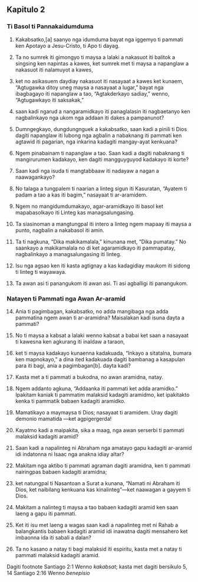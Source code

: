 Kapitulo 2
----------

### Ti Basol ti Pannakaidumduma

1. Kakabsatko,[a] saanyo nga idumduma bayat nga iggemyo ti pammati ken Apotayo a Jesu-Cristo, ti Apo ti dayag.
2. Ta no sumrek iti gimongyo ti maysa a lalaki a nakasuot iti balitok a singsing ken napintas a kawes, ket sumrek met ti maysa a napanglaw a nakasuot iti nalamuyot a kawes,
3. ket no asikasuem daydiay nakasuot iti nasayaat a kawes ket kunaem, “Agtugawka ditoy uneg maysa a nasayaat a lugar,” bayat nga ibagbagayo iti napanglaw a tao, “Agtakderkayo sadiay,” wenno, “Agtugawkayo iti saksakak,”
4. saan kadi ngarud a nangaramidkayo iti panaglalasin iti nagbaetanyo ken nagbalinkayo nga ukom nga addaan iti dakes a pampanunot?
5. Dumngegkayo, dungdungnguek a kakabsatko, saan kadi a pinili ti Dios dagiti napanglaw iti lubong nga agbalin a nabaknang iti pammati ken agtawid iti pagarian, nga inkarina kadagiti mangay-ayat kenkuana?
6. Ngem pinabainam ti napanglaw a tao. Saan kadi a dagiti nabaknang ti mangirurumen kadakayo, ken dagiti mangguyguyod kadakayo iti korte?
7. Saan kadi nga isuda ti mangtabbaaw iti nadayaw a nagan a naawagankayo?

8. No talaga a tungpalem ti naarian a linteg sigun iti Kasuratan, “Ayatem ti padam a tao a kas iti bagim,” nasayaat ti ar-aramidem.
9. Ngem no mangidumdumakayo, agar-aramidkayo iti basol ket mapabasolkayo iti Linteg kas managsalungasing.
10. Ta siasinoman a mangtungpal iti intero a linteg ngem mapaay iti maysa a punto, nagbalin a nakabasol iti amin.
11. Ta ti nagkuna, “Dika makikamalala,” kinunana met, “Dika pumatay.” No saankayo a makikamalala no di ket agaramidkayo iti pammapatay, nagbalinkayo a managsalungasing iti linteg.
12. Isu nga agsao ken iti kasta agtignay a kas kadagidiay maukom iti sidong ti linteg ti wayawaya.
13. Ta awan asi ti panangukom iti awan asi. Ti asi agballigi iti panangukom.

### Natayen ti Pammati nga Awan Ar-aramid

14. Ania ti pagimbagan, kakabsatko, no adda mangibaga nga adda pammatina ngem awan ti ar-aramidna? Maisalakan kadi isuna dayta a pammati?
15. No ti maysa a kabsat a lalaki wenno kabsat a babai ket saan a nasayaat ti kawesna ken agkurang iti inaldaw a taraon,
16. ket ti maysa kadakayo kunaenna kadakuada, “Inkayo a sitatalna, bumara ken mapnokayo,” a dina ited kadakuada dagiti bambanag a kasapulan para iti bagi, ania a pagimbagan[b]. dayta kadi?
17. Kasta met a ti pammati a bukodna, no awan aramidna, natay.

18. Ngem addanto agkuna, “Addaanka iti pammati ket adda aramidko.” Ipakitam kaniak ti pammatim malaksid kadagiti aramidmo, ket ipakitakto kenka ti pammatik babaen kadagiti aramidko.
19. Mamatikayo a maymaysa ti Dios; nasayaat ti aramidem. Uray dagiti demonio mamatida —ket agpigergerda!
20. Kayatmo kadi a maipakita, sika a maag, nga awan serserbi ti pammati malaksid kadagiti aramid?
21. Saan kadi a napalinteg ni Abraham nga amatayo gapu kadagiti ar-aramid idi indatonna ni Isaac nga anakna idiay altar?
22. Makitam nga aktibo ti pammati agraman dagiti aramidna, ken ti pammati nairingpas babaen kadagiti aramidna;
23. ket natungpal ti Nasantoan a Surat a kunana, “Namati ni Abraham iti Dios, ket naibilang kenkuana kas kinalinteg”—ket naawagan a gayyem ti Dios.
24. Makitam a nalinteg ti maysa a tao babaen kadagiti aramid ken saan laeng a gapu iti pammati.
25. Ket iti isu met laeng a wagas saan kadi a napalinteg met ni Rahab a balangkantis babaen kadagiti aramid idi inawatna dagiti mensahero ket imbaonna ida iti sabali a dalan?
26. Ta no kasano a natay ti bagi malaksid iti espiritu, kasta met a natay ti pammati malaksid kadagiti aramid.

Dagiti footnote
Santiago 2:1 Wenno *kakabsat*; kasta met dagiti bersikulo 5, 14
Santiago 2:16 Wenno *benepisio*